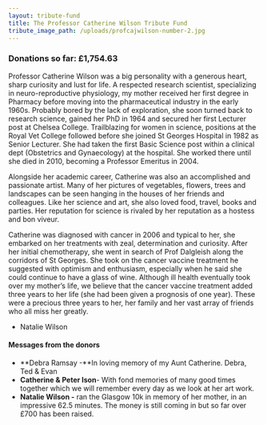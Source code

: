 ```yaml
---
layout: tribute-fund
title: The Professor Catherine Wilson Tribute Fund
tribute_image_path: /uploads/profcajwilson-number-2.jpg
---
```



### Donations so far: £1,754.63

Professor Catherine Wilson was a big personality with a generous heart, sharp curiosity and lust for life. A respected research scientist, specializing in neuro-reproductive physiology, my mother received her first degree in Pharmacy before moving into the pharmaceutical industry in the early 1960s. Probably bored by the lack of exploration, she soon turned back to research science, gained her PhD in 1964 and secured her first Lecturer post at Chelsea College. Trailblazing for women in science, positions at the Royal Vet College followed before she joined St Georges Hospital in 1982 as Senior Lecturer. She had taken the first Basic Science post within a clinical dept (Obstetrics and Gynaecology) at the hospital. She worked there until she died in 2010, becoming a Professor Emeritus in 2004.

Alongside her academic career, Catherine was also an accomplished and passionate artist. Many of her pictures of vegetables, flowers, trees and landscapes can be seen hanging in the houses of her friends and colleagues. Like her science and art, she also loved food, travel, books and parties. Her reputation for science is rivaled by her reputation as a hostess and bon viveur.

Catherine was diagnosed with cancer in 2006 and typical to her, she embarked on her treatments with zeal, determination and curiosity. After her initial chemotherapy, she went in search of Prof Dalgleish along the corridors of St Georges. She took on the cancer vaccine treatment he suggested with optimism and enthusiasm, especially when he said she could continue to have a glass of wine. Although ill health eventually took over my mother’s life, we believe that the cancer vaccine treatment added three years to her life (she had been given a prognosis of one year). These were a precious three years to her, her family and her vast array of friends who all miss her greatly.

* Natalie Wilson


#### Messages from the donors

* **Debra Ramsay -**In loving memory of my Aunt Catherine. Debra, Ted & Evan
* **Catherine & Peter Ison**- With fond memories of many good times together which we will remember every day as we look at her art work.
* **Natalie Wilson -** ran the Glasgow 10k in memory of her mother, in an impressive 62.5 minutes. The money is still coming in but so far over £700 has been raised.